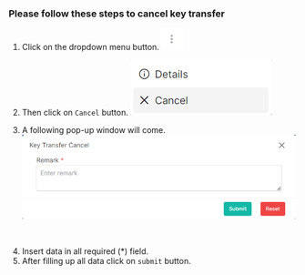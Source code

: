 ### Please follow these steps to cancel key transfer
1. Click on the dropdown menu button.
![menu_btn](../../../../assets/file/documentation/common-images/menu_btn.jpg)

2. Then click on ```Cancel``` button.
![key_menu](../../../../assets/file/documentation/key-transfer/images/transfer_cancel_menu.png)

3. A following pop-up window will come.
![create brand](../../../../assets/file/documentation/key-transfer/images/cancel_key_transfer.png)
</br>

4. Insert data in all required (<span>*</span>) field.
5. After filling up all data click on ```submit``` button.

